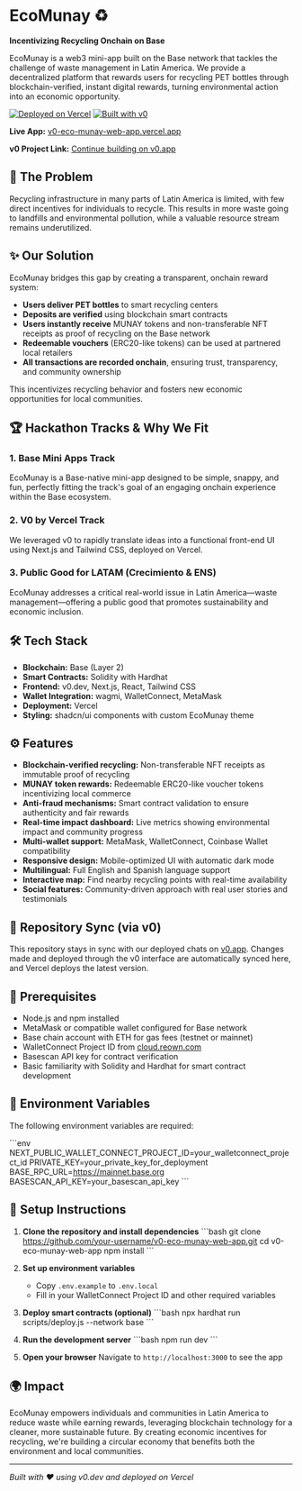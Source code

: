 # EcoMunay ♻️
**Incentivizing Recycling Onchain on Base**

EcoMunay is a web3 mini-app built on the Base network that tackles the challenge of waste management in Latin America. We provide a decentralized platform that rewards users for recycling PET bottles through blockchain-verified, instant digital rewards, turning environmental action into an economic opportunity.

[![Deployed on Vercel](https://img.shields.io/badge/Deployed%20on-Vercel-black?style=for-the-badge&logo=vercel)](https://vercel.com/pengwins-projects/v0-eco-munay-web-app)
[![Built with v0](https://img.shields.io/badge/Built%20with-v0.app-black?style=for-the-badge)](https://v0.app/chat/projects/wPkC1kwkG9J)

**Live App:** [v0-eco-munay-web-app.vercel.app](https://v0-eco-munay-web-app.vercel.app)

**v0 Project Link:** [Continue building on v0.app](https://v0.app/chat/projects/wPkC1kwkG9J)

## 🎯 The Problem

Recycling infrastructure in many parts of Latin America is limited, with few direct incentives for individuals to recycle. This results in more waste going to landfills and environmental pollution, while a valuable resource stream remains underutilized.

## ✨ Our Solution

EcoMunay bridges this gap by creating a transparent, onchain reward system:

- **Users deliver PET bottles** to smart recycling centers
- **Deposits are verified** using blockchain smart contracts  
- **Users instantly receive** MUNAY tokens and non-transferable NFT receipts as proof of recycling on the Base network
- **Redeemable vouchers** (ERC20-like tokens) can be used at partnered local retailers
- **All transactions are recorded onchain**, ensuring trust, transparency, and community ownership

This incentivizes recycling behavior and fosters new economic opportunities for local communities.

## 🏆 Hackathon Tracks & Why We Fit

### 1. Base Mini Apps Track
EcoMunay is a Base-native mini-app designed to be simple, snappy, and fun, perfectly fitting the track's goal of an engaging onchain experience within the Base ecosystem.

### 2. V0 by Vercel Track  
We leveraged v0 to rapidly translate ideas into a functional front-end UI using Next.js and Tailwind CSS, deployed on Vercel.

### 3. Public Good for LATAM (Crecimiento & ENS)
EcoMunay addresses a critical real-world issue in Latin America—waste management—offering a public good that promotes sustainability and economic inclusion.

## 🛠️ Tech Stack

- **Blockchain:** Base (Layer 2)
- **Smart Contracts:** Solidity with Hardhat
- **Frontend:** v0.dev, Next.js, React, Tailwind CSS
- **Wallet Integration:** wagmi, WalletConnect, MetaMask
- **Deployment:** Vercel
- **Styling:** shadcn/ui components with custom EcoMunay theme

## ⚙️ Features

- **Blockchain-verified recycling:** Non-transferable NFT receipts as immutable proof of recycling
- **MUNAY token rewards:** Redeemable ERC20-like voucher tokens incentivizing local commerce
- **Anti-fraud mechanisms:** Smart contract validation to ensure authenticity and fair rewards
- **Real-time impact dashboard:** Live metrics showing environmental impact and community progress
- **Multi-wallet support:** MetaMask, WalletConnect, Coinbase Wallet compatibility
- **Responsive design:** Mobile-optimized UI with automatic dark mode
- **Multilingual:** Full English and Spanish language support
- **Interactive map:** Find nearby recycling points with real-time availability
- **Social features:** Community-driven approach with real user stories and testimonials

## 🔄 Repository Sync (via v0)

This repository stays in sync with our deployed chats on [v0.app](https://v0.app). Changes made and deployed through the v0 interface are automatically synced here, and Vercel deploys the latest version.

## 📝 Prerequisites

- Node.js and npm installed
- MetaMask or compatible wallet configured for Base network
- Base chain account with ETH for gas fees (testnet or mainnet)
- WalletConnect Project ID from [cloud.reown.com](https://cloud.reown.com)
- Basescan API key for contract verification
- Basic familiarity with Solidity and Hardhat for smart contract development

## 🚀 Environment Variables

The following environment variables are required:

\`\`\`env
NEXT_PUBLIC_WALLET_CONNECT_PROJECT_ID=your_walletconnect_project_id
PRIVATE_KEY=your_private_key_for_deployment
BASE_RPC_URL=https://mainnet.base.org
BASESCAN_API_KEY=your_basescan_api_key
\`\`\`

## 🚧 Setup Instructions

1. **Clone the repository and install dependencies**
   \`\`\`bash
   git clone https://github.com/your-username/v0-eco-munay-web-app.git
   cd v0-eco-munay-web-app
   npm install
   \`\`\`

2. **Set up environment variables**
   - Copy `.env.example` to `.env.local`
   - Fill in your WalletConnect Project ID and other required variables

3. **Deploy smart contracts (optional)**
   \`\`\`bash
   npx hardhat run scripts/deploy.js --network base
   \`\`\`

4. **Run the development server**
   \`\`\`bash
   npm run dev
   \`\`\`

5. **Open your browser**
   Navigate to `http://localhost:3000` to see the app

## 🌍 Impact

EcoMunay empowers individuals and communities in Latin America to reduce waste while earning rewards, leveraging blockchain technology for a cleaner, more sustainable future. By creating economic incentives for recycling, we're building a circular economy that benefits both the environment and local communities.

---

*Built with ❤️ using v0.dev and deployed on Vercel*
